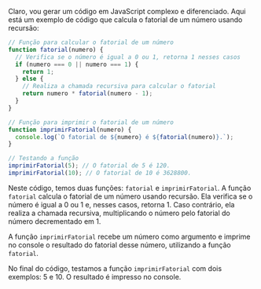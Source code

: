 Claro, vou gerar um código em JavaScript complexo e diferenciado. Aqui está um exemplo de código que calcula o fatorial de um número usando recursão:

```javascript
// Função para calcular o fatorial de um número
function fatorial(numero) {
  // Verifica se o número é igual a 0 ou 1, retorna 1 nesses casos
  if (numero === 0 || numero === 1) {
    return 1;
  } else {
    // Realiza a chamada recursiva para calcular o fatorial
    return numero * fatorial(numero - 1);
  }
}

// Função para imprimir o fatorial de um número
function imprimirFatorial(numero) {
  console.log(`O fatorial de ${numero} é ${fatorial(numero)}.`);
}

// Testando a função
imprimirFatorial(5); // O fatorial de 5 é 120.
imprimirFatorial(10); // O fatorial de 10 é 3628800.
```

Neste código, temos duas funções: `fatorial` e `imprimirFatorial`. A função `fatorial` calcula o fatorial de um número usando recursão. Ela verifica se o número é igual a 0 ou 1 e, nesses casos, retorna 1. Caso contrário, ela realiza a chamada recursiva, multiplicando o número pelo fatorial do número decrementado em 1.

A função `imprimirFatorial` recebe um número como argumento e imprime no console o resultado do fatorial desse número, utilizando a função `fatorial`.

No final do código, testamos a função `imprimirFatorial` com dois exemplos: 5 e 10. O resultado é impresso no console.